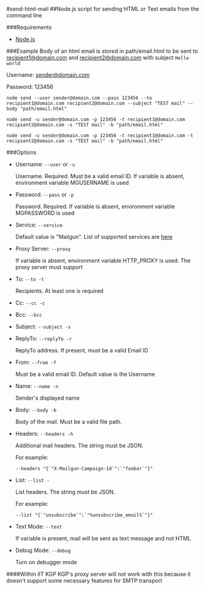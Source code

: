 #send-html-mail
##Node.js script for sending HTML or Text emails from the command line

###Requirements
* [Node.js](https://nodejs.org/en/download/)

###Example
Body of an html email is stored in path/email.html to be sent to recipient1@domain.com and recipient2@domain.com with subject `Hello world`

Username: sender@domain.com

Password: 123456

`node send --user sender@domain.com --pass 123456 --to recipient1@domain.com recipient2@domain.com --subject "TEST mail" --body "path/email.html"`

`node send -u sender@domain.com -p 123456 -t recipient1@domain.com recipient2@domain.com -s "TEST mail" -b "path/email.html"`

`node send -u sender@domain.com -p 123456 -t recipient1@domain.com -t recipient2@domain.com -s "TEST mail" -b "path/email.html"`

###Options

* Username: `--user` or `-u`

    Username. Required. Must be a valid email ID. If variable is absent, environment variable MGUSERNAME is used
* Password: `--pass` or `-p`

    Password. Required. If variable is absent, environment variable MGPASSWORD is used
* Service: `--service`

    Default value is "Mailgun". List of supported services are [here](https://nodemailer.com/2-0-0-beta/setup-smtp/well-known-services/)
* Proxy Server: `--proxy`

    If variable is absent, environment variable HTTP_PROXY is used. The proxy server must support
* To: `--to -t`

    Recipients. At least one is required
* Cc: `--cc -c`
* Bcc: `--bcc`
* Subject: `--subject -s`
* ReplyTo: `--replyTo -r`

    ReplyTo address. If present, must be a valid Email ID
* From: `--from -f`

    Must be a valid email ID. Default value is the Username
* Name: `--name -n`

    Sender's displayed name
* Body: `--body -b`

    Body of the mail. Must be a valid file path.
* Headers: `--headers -h`

    Additional mail headers. The string must be JSON.
    
    For example:
    
    ```
    --headers "{`"X-Mailgun-Campaign-Id`":`"foobar`"}"
    ```
* List: `--list -`

    List headers. The string must be JSON.
    
    For example:
    
    ```
    --list "{`"unsubscribe`":`"%unsubscribe_email%`"}"
    ```
* Text Mode: `--text`

    If variable is present, mail will be sent as text message and not HTML
* Debug Mode: `--debug`

    Turn on debugger mode

####Within IIT KGP
KGP's proxy server will not work with this because it doesn't support some necessary features for SMTP transport
